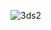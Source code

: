 ![3ds2](https://github.com/Tumppi66/v3rm-archive/assets/61348006/c0c4df48-9c18-4b77-861b-63cfbcb8fe71)
